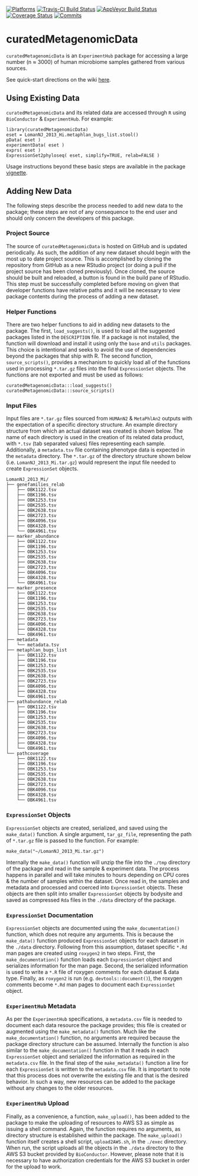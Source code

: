 [![Platforms](https://bioconductor.org/images/shields/availability/all.svg)](https://bioconductor.org/packages/3.4/data/experiment/html/curatedMetagenomicData.html#archives)
[![Travis-CI Build Status](https://travis-ci.org/schifferl/curatedMetagenomicData.svg?branch=master)](https://travis-ci.org/schifferl/curatedMetagenomicData)
[![AppVeyor Build Status](https://ci.appveyor.com/api/projects/status/github/schifferl/curatedMetagenomicData?branch=master&svg=true)](https://ci.appveyor.com/project/schifferl/curatedMetagenomicData)
[![Coverage Status](https://img.shields.io/codecov/c/github/schifferl/curatedMetagenomicData/master.svg)](https://codecov.io/github/schifferl/curatedMetagenomicData?branch=master)
[![Commits](https://bioconductor.org/shields/commits/data-experiment/curatedMetagenomicData.svg)](https://bioconductor.org/packages/3.4/data/experiment/html/curatedMetagenomicData.html#svn_source)


# curatedMetagenomicData

`curatedMetagenomicData` is an `ExperimentHub` package for accessing a large 
number (n ≈ 3000) of human microbiome samples gathered from various sources.

See quick-start directions on the wiki [here](https://github.com/waldronlab/curatedMetagenomicData/wiki).

## Using Existing Data

`curatedMetagenomicData` and its related data are accessed through `R` using 
`BioConductor` & `ExperimentHub`. For example:

```{r}
library(curatedMetagenomicData)
eset = LomanNJ_2013_Hi.metaphlan_bugs_list.stool()
pData( eset )
experimentData( eset )
exprs( eset )
ExpressionSet2phyloseq( eset, simplify=TRUE, relab=FALSE )
```

Usage instructions beyond these basic steps are available in the package [vignette](https://bioconductor.org/packages/release/data/experiment/vignettes/curatedMetagenomicData/inst/doc/curatedMetagenomicData.html).

## Adding New Data

The following steps describe the process needed to add new data to the package; 
these steps are not of any consequence to the end user and should only concern the
developers of this package.

### Project Source

The source of `curatedMetagenomicData` is hosted on GitHub and is updated 
periodically. As such, the addition of any new dataset should begin with the 
most up to date project source. This is accomplished by cloning the repository 
from GitHub as a new RStudio project (or doing a pull if the project source has 
been cloned previously). Once cloned, the source should be built and reloaded, a
button is found in the build pane of RStudio. This step must be successfully 
completed before moving on given that developer functions have relative paths 
and it will be necessary to view package contents during the process of adding a
new dataset.

### Helper Functions

There are two helper functions to aid in adding new datasets to the package. The
first, `load_suggests()`, is used to load all the suggested packages listed in 
the `DESCRIPTION` file. If a package is not installed, the function will 
download and install it using only the `base` and `utils` packages. This choice 
is intentional and seeks to avoid the use of dependencies beyond the packages 
that ship with R. The second function, `source_scripts()`, provides a mechanism 
to quickly load all of the functions used in processing `*.tar.gz` files into 
the final `ExpressionSet` objects. The functions are not exported and must be 
used as follows:

```
curatedMetagenomicData:::load_suggests()
curatedMetagenomicData:::source_scripts()
```

### Input Files
    
Input files are `*.tar.gz` files sourced from `HUMAnN2` & `MetaPhlAn2` outputs 
with the expectation of a specific directory structure. An example directory 
structure from which an actual dataset was created is shown below. The name of 
each directory is used in the creation of its related data product, with `*.tsv`
(tab separated values) files representing each sample. Additionally, a 
`metadata.tsv` file containing phenotype data is expected in the `metadata` 
directory. The `*.tar.gz` of the directory structure shown below (i.e. 
`LomanNJ_2013_Mi.tar.gz`) would represent the input file needed to create 
`ExpressionSet` objects.

```
LomanNJ_2013_Mi/
├── genefamilies_relab
│   ├── OBK1122.tsv
│   ├── OBK1196.tsv
│   ├── OBK1253.tsv
│   ├── OBK2535.tsv
│   ├── OBK2638.tsv
│   ├── OBK2723.tsv
│   ├── OBK4096.tsv
│   ├── OBK4328.tsv
│   └── OBK4961.tsv
├── marker_abundance
│   ├── OBK1122.tsv
│   ├── OBK1196.tsv
│   ├── OBK1253.tsv
│   ├── OBK2535.tsv
│   ├── OBK2638.tsv
│   ├── OBK2723.tsv
│   ├── OBK4096.tsv
│   ├── OBK4328.tsv
│   └── OBK4961.tsv
├── marker_presence
│   ├── OBK1122.tsv
│   ├── OBK1196.tsv
│   ├── OBK1253.tsv
│   ├── OBK2535.tsv
│   ├── OBK2638.tsv
│   ├── OBK2723.tsv
│   ├── OBK4096.tsv
│   ├── OBK4328.tsv
│   └── OBK4961.tsv
├── metadata
│   └── metadata.tsv
├── metaphlan_bugs_list
│   ├── OBK1122.tsv
│   ├── OBK1196.tsv
│   ├── OBK1253.tsv
│   ├── OBK2535.tsv
│   ├── OBK2638.tsv
│   ├── OBK2723.tsv
│   ├── OBK4096.tsv
│   ├── OBK4328.tsv
│   └── OBK4961.tsv
├── pathabundance_relab
│   ├── OBK1122.tsv
│   ├── OBK1196.tsv
│   ├── OBK1253.tsv
│   ├── OBK2535.tsv
│   ├── OBK2638.tsv
│   ├── OBK2723.tsv
│   ├── OBK4096.tsv
│   ├── OBK4328.tsv
│   └── OBK4961.tsv
└── pathcoverage
    ├── OBK1122.tsv
    ├── OBK1196.tsv
    ├── OBK1253.tsv
    ├── OBK2535.tsv
    ├── OBK2638.tsv
    ├── OBK2723.tsv
    ├── OBK4096.tsv
    ├── OBK4328.tsv
    └── OBK4961.tsv
```

### `ExpressionSet` Objects

`ExpressionSet` objects are created, serialized, and saved using the `make_data()` 
function. A single argument, `tar_gz_file`, representing the path of `*.tar.gz` 
file is passed to the function. For example:

```{r}
make_data("~/LomanNJ_2013_Mi.tar.gz")
```

Internally the `make_data()` function will unzip the file into the `./tmp` 
directory of the package and read in the sample & experiment data. The process 
happens in parallel and will take minutes to hours depending on CPU cores & the 
number of samples within the dataset. Once read in, the samples and metadata and 
processed and coerced into `ExpressionSet` objects. These objects are then split 
into smaller `ExpressionSet` objects by bodysite and saved as compressed `Rda` 
files in the `./data` directory of the package.

### `ExpressionSet` Documentation

`ExpressionSet` objects are documented using the `make_documentation()` 
function, which does not require any arguments. This is because the 
`make_data()` function produced `ExpressionSet` objects for each dataset in the 
`./data` directory. Following from this assumption, dataset specific `*.Rd` man 
pages are created using `roxygen2` in two steps. First, the 
`make_documentation()` function loads each `ExpressionSet` object and serializes
information for the man page. Second, the serialized information is used to 
write a `*.R` file of roxygen comments for each dataset & data type. Finally, as
`roxygen2` is run (e.g. `devtools::document()`), the roxygen comments become 
`*.Rd` man pages to document each `ExpressionSet` object.

### `ExperimentHub` Metadata

As per the `ExperimentHub` specifications, a `metadata.csv` file is needed to 
document each data resource the package provides; this file is created or 
augmented using the `make_metadata()` function. Much like the 
`make_documentation()` function, no arguments are required because the package 
directory structure can be assumed. Internally the function is also similar to 
the `make_documentation()` function in that it reads in each `ExpressionSet` 
object and serialized the information as required in the `metadata.csv` file. In
the final step of the `make_metadata()` function a line for each `ExpressionSet`
is written to the `metadata.csv` file. It is important to note that this process
does not overwrite the existing file and that is the desired behavior. In such a
way, new resources can be added to the package without any changes to the older 
resources.

### `ExperimentHub` Upload

Finally, as a convenience, a function, `make_upload()`, has been added to the 
package to make the uploading of resources to AWS S3 as simple as issuing a 
shell command. Again, the function requires no arguments, as directory structure
is established within the package. The `make_upload()` function itself creates a
shell script, `upload2AWS.sh`, in the `./exec` directory. When run, the script
uploads all the objects in the `./data` directory to the AWS S3 bucket provided 
by `BioConductor`. However, please note that it is necessary to have 
authorization credentials for the AWS S3 bucket in order for the upload to work.
